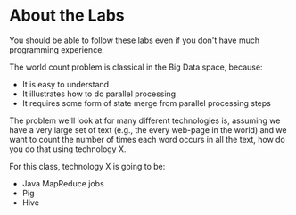 # About the Labs

You should be able to follow these labs even if you don't have much programming experience.

The world count problem is classical in the Big Data space, because:

-   It is easy to understand
-   It illustrates how to do parallel processing
-   It requires some form of state merge from parallel processing steps

The problem we'll look at for many different technologies is, assuming we have a very large set of text (e.g., the every web-page in the world) and we want to count the number of times each word occurs in all the text, how do you do that using technology X.

For this class, technology X is going to be:

-   Java MapReduce jobs
-   Pig
-   Hive
